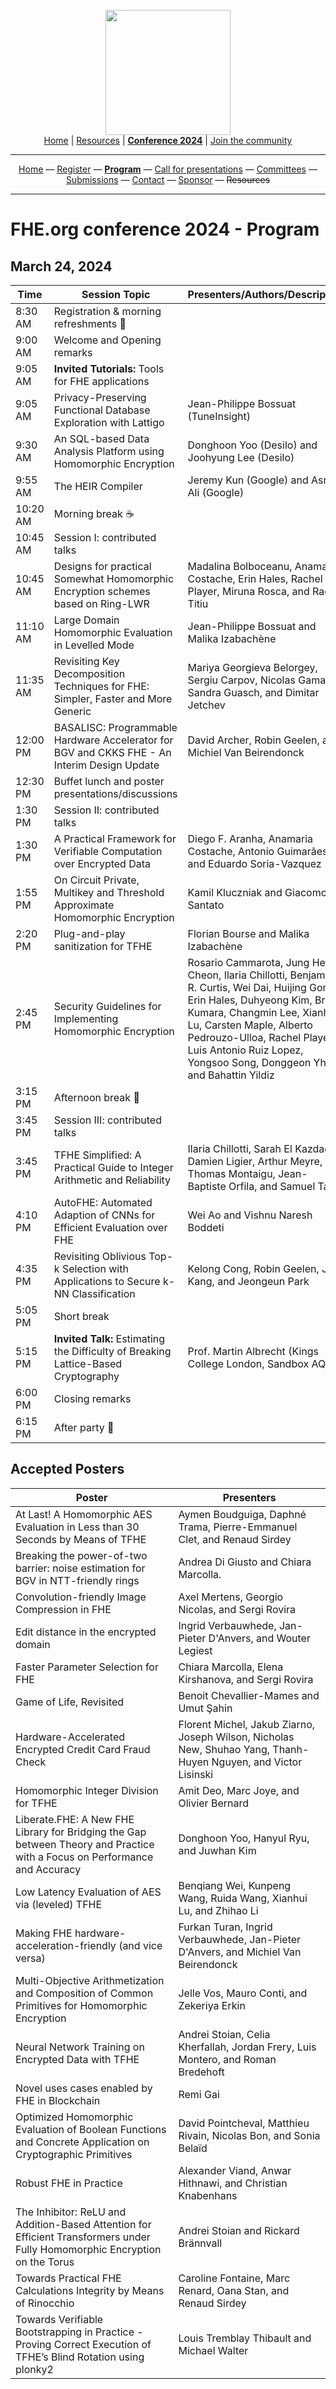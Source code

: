 <!-- Main header navigation -->
<p align="center">
  <img width="200" src="https://user-images.githubusercontent.com/5758427/180978488-db825482-5a58-4c7c-9589-c494a6f0be04.png"><br/>
  <a href="https://fhe-org.github.io">Home</a> | <a href="https://fhe-org.github.io/resources">Resources</a> | <b><a href="https://fhe-org.github.io/conferences/conference-2024/">Conference 2024</a></b> | <a href="https://fhe-org.github.io/community">Join the community</a>
</p>
<hr/>
<!-- /Main header navigation -->



<!-- Header conference 2024 links -->
<p align="center">
  <a href="https://fhe-org.github.io/conferences/conference-2024/">Home</a>
  —
  <a href="https://lu.ma/fhe-org-conference-2024-tickets">Register</a>
  —
  <a href="https://fhe-org.github.io/conferences/conference-2024/program"><b>Program</b></a>
  —
  <a href="https://fhe-org.github.io/conferences/conference-2024/call-for-presentations"> Call for presentations</a>
  —
  <a href="https://fhe-org.github.io/conferences/conference-2024/committees">Committees</a>
  —
  <a href="https://easychair.org/conferences/?conf=fheorg2024" target="_blank">Submissions</a>
  —
  <a href="https://fhe-org.github.io/conferences/conference-2024/contact">Contact</a>
  —
  <a href="https://fhe-org.github.io/conferences/conference-2024/sponsor">Sponsor</a>
  —
  <strike>Resources</strike>
</p>
<hr/>
<!-- /Header conference 2024 links -->





# FHE.org conference 2024 - Program

## March 24, 2024

<table>


  <thead>
        <tr>
            <th data-sortas="case-insensitive">Time</th>
            <th data-sortas="case-insensitive">Session Topic</th>
            <th data-sortas="case-insensitive">Presenters/Authors/Description</th>
        </tr>
    </thead>

<tr>
    <td width=75px>8:30 AM</td>
    <td>Registration & morning refreshments 🥐</td>
    <td></td>
</tr>

<tr>
    <td width=75px>9:00 AM</td>
    <td>Welcome and Opening remarks</td>
    <td></td>
</tr>

<tr>
    <td width=75px>9:05 AM</td>
    <td><b>Invited Tutorials:</b> Tools for FHE applications</td>
    <td></td>
</tr>

<tr>
    <td width=75px>9:05 AM</td>
    <td>Privacy-Preserving Functional Database Exploration with Lattigo </td>
    <td>Jean-Philippe Bossuat (TuneInsight)</td>
</tr>

<tr>
    <td width=75px>9:30 AM</td>
    <td>An SQL-based Data Analysis Platform using Homomorphic Encryption</td>
    <td>Donghoon Yoo (Desilo) and Joohyung Lee (Desilo)</td>
</tr>

<tr>
    <td width=75px>9:55 AM</td>
    <td>The HEIR Compiler</td>
    <td> Jeremy Kun (Google) and Asra Ali (Google)</td>
</tr>

<tr>
    <td width=75px>10:20 AM</td>
    <td>Morning break ☕️</td>
    <td></td>
</tr>

<tr>
    <td width=75px>10:45 AM</td>
    <td>Session I: contributed talks</td>
    <td></td>
</tr>

<tr>
    <td width=75px>10:45 AM</td>
    <td>Designs for practical Somewhat Homomorphic Encryption schemes based on Ring-LWR</td>
    <td>Madalina Bolboceanu, Anamaria Costache, Erin Hales, Rachel Player, Miruna Rosca, and Radu Titiu</td>
</tr>

<tr>
    <td width=75px>11:10 AM</td>
    <td>Large Domain Homomorphic Evaluation in Levelled Mode</td>
    <td>Jean-Philippe Bossuat and Malika Izabachène</td>
</tr>

<tr>
    <td width=75px>11:35 AM</td>
    <td>Revisiting Key Decomposition Techniques for FHE: Simpler, Faster and More Generic</td>
    <td>Mariya Georgieva Belorgey, Sergiu Carpov, Nicolas Gama, Sandra Guasch, and Dimitar Jetchev</td>
</tr>

<tr>
    <td width=75px>12:00 PM</td>
    <td>BASALISC: Programmable Hardware Accelerator for BGV and CKKS FHE - An Interim Design Update</td>
    <td> David Archer, Robin Geelen, and Michiel Van Beirendonck</td>
</tr>

<tr>
    <td width=75px>12:30 PM</td>
    <td>Buffet lunch and poster presentations/discussions</td>
    <td></td>
</tr>

<tr>
    <td width=75px>1:30 PM</td>
    <td>Session II: contributed talks</td>
    <td></td>
</tr>

<tr>
    <td width=75px>1:30 PM</td>
    <td>A Practical Framework for Verifiable Computation over Encrypted Data</td>
    <td>Diego F. Aranha, Anamaria Costache, Antonio Guimarães, and Eduardo Soria-Vazquez</td>
</tr>

<tr>
    <td width=75px>1:55 PM</td>
    <td>On Circuit Private, Multikey and Threshold Approximate Homomorphic Encryption</td>
    <td>Kamil Kluczniak and Giacomo Santato</td>
</tr>

<tr>
    <td width=75px>2:20 PM</td>
    <td>Plug-and-play sanitization for TFHE</td>
    <td>Florian Bourse and Malika Izabachène</td>
</tr>

<tr>
    <td width=75px>2:45 PM</td>
    <td>Security Guidelines for Implementing Homomorphic Encryption</td>
    <td>Rosario Cammarota, Jung Hee Cheon, Ilaria Chillotti, Benjamin R. Curtis, Wei Dai, Huijing Gong, Erin Hales, Duhyeong Kim, Bryan Kumara, Changmin Lee, Xianhui Lu, Carsten Maple, Alberto Pedrouzo-Ulloa, Rachel Player, Luis Antonio Ruiz Lopez, Yongsoo Song, Donggeon Yhee, and Bahattin Yildiz</td>
</tr>

<tr>
    <td width=75px>3:15 PM</td>
    <td>Afternoon break 🧃</td>
    <td></td>
</tr>

<tr>
    <td width=75px>3:45 PM</td>
    <td>Session III: contributed talks</td>
    <td></td>
</tr>

<tr>
    <td width=75px>3:45 PM</td>
    <td>TFHE Simplified: A Practical Guide to Integer Arithmetic and Reliability</td>
    <td>Ilaria Chillotti, Sarah El Kazdadi, Damien Ligier, Arthur Meyre, Thomas Montaigu, Jean-Baptiste Orfila, and Samuel Tap</td>
</tr>

<tr>
    <td width=75px>4:10 PM</td>
    <td>AutoFHE: Automated Adaption of CNNs for Efficient Evaluation over FHE</td>
    <td>Wei Ao and Vishnu Naresh Boddeti</td>
</tr>

<tr>
    <td width=75px>4:35 PM</td>
    <td>Revisiting Oblivious Top-k Selection with Applications to Secure k-NN Classification</td>
    <td>Kelong Cong, Robin Geelen, Jiayi Kang, and Jeongeun Park</td>
</tr>

<tr>
    <td width=75px>5:05 PM</td>
    <td>Short break</td>
    <td></td>
</tr>

<tr>
    <td width=75px>5:15 PM</td>
    <td><b>Invited Talk:</b> Estimating the Difficulty of Breaking Lattice-Based Cryptography </td>
    <td>Prof. Martin Albrecht (Kings College London, Sandbox AQ)</td>
</tr>

<tr>
    <td width=75px>6:00 PM</td>
    <td>Closing remarks</td>
    <td></td>
</tr>

<tr>
    <td width=75px>6:15 PM</td>
    <td width=75x>After party 🍻</td>
    <td></td>
</tr>

</table>

## Accepted Posters

<table>
    <thead>
        <tr>
            <th data-sortas="case-insensitive">Poster</th>
            <th data-sortas="case-insensitive">Presenters</th>
        </tr>
    </thead>  

<tr>
    <td>At Last! A Homomorphic AES Evaluation in Less than 30 Seconds by Means of TFHE</td>
    <td> Aymen Boudguiga, Daphné Trama, Pierre-Emmanuel Clet, and Renaud Sirdey</td>
</tr>

<tr>
    <td>Breaking the power-of-two barrier: noise estimation for BGV in NTT-friendly rings</td>
    <td>Andrea Di Giusto and Chiara Marcolla.</td>
</tr>

<tr>
    <td>Convolution-friendly Image Compression in FHE</td>
    <td> Axel Mertens, Georgio Nicolas, and Sergi Rovira</td>
</tr>

<tr>
    <td>Edit distance in the encrypted domain</td>
    <td>Ingrid Verbauwhede, Jan-Pieter D'Anvers, and Wouter Legiest</td>
</tr>

<tr>
    <td>Faster Parameter Selection for FHE</td>
    <td>Chiara Marcolla, Elena Kirshanova, and Sergi Rovira</td>
</tr>

<tr>
    <td>Game of Life, Revisited</td>
    <td>Benoit Chevallier-Mames and Umut Şahin</td>
</tr>

<tr>
    <td>Hardware-Accelerated Encrypted Credit Card Fraud Check</td>
    <td>Florent Michel, Jakub Ziarno, Joseph Wilson, Nicholas New, Shuhao Yang, Thanh-Huyen Nguyen, and Victor Lisinski</td>
</tr>

<tr>
    <td>Homomorphic Integer Division for TFHE</td>
    <td>Amit Deo, Marc Joye, and Olivier Bernard</td>
</tr>

<tr>
    <td>Liberate.FHE: A New FHE Library for Bridging the Gap between Theory and Practice with a Focus on Performance and Accuracy</td>
    <td>Donghoon Yoo, Hanyul Ryu, and Juwhan Kim</td>
</tr>

<tr>
    <td>Low Latency Evaluation of AES via (leveled) TFHE</td>
    <td>Benqiang Wei, Kunpeng Wang, Ruida Wang, Xianhui Lu, and Zhihao Li</td>
</tr>

<tr>
    <td>Making FHE hardware-acceleration-friendly (and vice versa)</td>
    <td>Furkan Turan, Ingrid Verbauwhede, Jan-Pieter D'Anvers, and Michiel Van Beirendonck</td>
</tr>

<tr>
    <td>Multi-Objective Arithmetization and Composition of Common Primitives for Homomorphic Encryption</td>
    <td>Jelle Vos, Mauro Conti, and Zekeriya Erkin</td>
</tr>

<tr>
    <td>Neural Network Training on Encrypted Data with TFHE</td>
    <td>Andrei Stoian, Celia Kherfallah, Jordan Frery, Luis Montero, and Roman Bredehoft</td>
</tr>

<tr>
    <td>Novel uses cases enabled by FHE in Blockchain</td>
    <td>Remi Gai</td>
</tr>

<tr>
    <td>Optimized Homomorphic Evaluation of Boolean Functions and Concrete Application on Cryptographic Primitives</td>
    <td>David Pointcheval, Matthieu Rivain, Nicolas Bon, and Sonia Belaïd</td>
</tr>

<tr>
    <td>Robust FHE in Practice</td>
    <td>Alexander Viand, Anwar Hithnawi, and Christian Knabenhans</td>
</tr>

<tr>
    <td>The Inhibitor: ReLU and Addition-Based Attention for Efficient Transformers under Fully Homomorphic Encryption on the Torus</td>
    <td>Andrei Stoian and Rickard Brännvall</td>
</tr>

<tr>
    <td>Towards Practical FHE Calculations Integrity by Means of Rinocchio</td>
    <td>Caroline Fontaine, Marc Renard, Oana Stan, and Renaud Sirdey</td>
</tr>

<tr>
    <td>Towards Verifiable Bootstrapping in Practice - Proving Correct Execution of TFHE’s Blind Rotation using plonky2</td>
    <td>Louis Tremblay Thibault and Michael Walter</td>
</tr>
</table>
